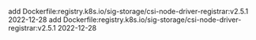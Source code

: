 add Dockerfile:registry.k8s.io/sig-storage/csi-node-driver-registrar:v2.5.1 2022-12-28
add Dockerfile:registry.k8s.io/sig-storage/csi-node-driver-registrar:v2.5.1 2022-12-28
